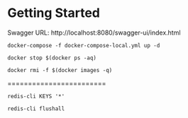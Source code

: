 # Getting Started

Swagger URL: http://localhost:8080/swagger-ui/index.html

```shell
docker-compose -f docker-compose-local.yml up -d
```

```shell
docker stop $(docker ps -aq)
```

```shell
docker rmi -f $(docker images -q)
```

========================

```shell
redis-cli KEYS '*'
```

```shell
redis-cli flushall
```
